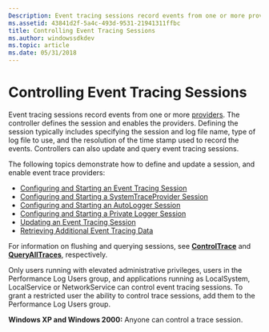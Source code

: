 ```yaml
---
Description: Event tracing sessions record events from one or more providers.
ms.assetid: 43841d2f-5a4c-493d-9531-21941311ffbc
title: Controlling Event Tracing Sessions
ms.author: windowssdkdev
ms.topic: article
ms.date: 05/31/2018
---
```


# Controlling Event Tracing Sessions

Event tracing sessions record events from one or more [providers](providing-events.md). The controller defines the session and enables the providers. Defining the session typically includes specifying the session and log file name, type of log file to use, and the resolution of the time stamp used to record the events. Controllers can also update and query event tracing sessions.

The following topics demonstrate how to define and update a session, and enable event trace providers:

-   [Configuring and Starting an Event Tracing Session](configuring-and-starting-an-event-tracing-session.md)
-   [Configuring and Starting a SystemTraceProvider Session](configuring-and-starting-a-systemtraceprovider-session.md)
-   [Configuring and Starting an AutoLogger Session](configuring-and-starting-an-autologger-session.md)
-   [Configuring and Starting a Private Logger Session](configuring-and-starting-a-private-logger-session.md)
-   [Updating an Event Tracing Session](updating-an-event-tracing-session.md)
-   [Retrieving Additional Event Tracing Data](retrieving-additional-event-tracing-data.md)

For information on flushing and querying sessions, see [**ControlTrace**](controltrace.md) and [**QueryAllTraces**](queryalltraces.md), respectively.

Only users running with elevated administrative privileges, users in the Performance Log Users group, and applications running as LocalSystem, LocalService or NetworkService can control event tracing sessions. To grant a restricted user the ability to control trace sessions, add them to the Performance Log Users group.

**Windows XP and Windows 2000:** Anyone can control a trace session.

 

 



